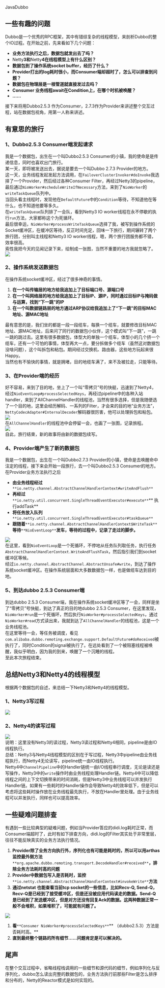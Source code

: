 JavaDubbo
<a name="rsYkQ"></a>
## 一些有趣的问题
Dubbo是一个优秀的RPC框架，其中有错综复杂的线程模型，来剖析Dubbo的整个IO过程。在开始之前，先来看如下几个问题：

- **业务方法执行之后，数据包就发出去了吗？**
- Netty**3和**Netty**4在线程模型上有什么区别？**
- **数据包到了操作系统socket buffer，经历了什么？**
- **Provider打出的log耗时很小，而Consumer端却超时了，怎么可以排查到问题？**
- **数据包在物理层是一根管道就直接发过去吗？**
- **Consumer 业务线程await在Condition上，在哪个时机被唤醒？**
- **……**

接下来将用Dubbo2.5.3 作为Consumer，2.7.3作为Provider来讲述整个交互过程，站在数据包视角，用第一人称来讲述。
<a name="eLjda"></a>
## 有意思的旅行
<a name="FB6Kn"></a>
### 1、Dubbo2.5.3 Consumer端发起请求
我是一个数据包，出生在一个叫Dubbo2.5.3 Consumer的小镇，我的使命是是传递信息，同时也喜欢出门旅行。<br />某一天，即将被发送出去，据说是要去一个叫Dubbo 2.7.3 Provider的地方。<br />这一天，业务线程发起发起方法调用，在`FailoverClusterInvoker#doInvoke`我选择了一个Provider，然后经过各种Consumer Filter，再经过Netty3的pipeline，最后通过`NioWorker#scheduleWriteIfNecessary`方法，来到了`NioWorker`的`writeTaskQueue`队列中。<br />当回头看主线程时，发现他在`DefaultFuture`中的`Condition`等待，不知道他在等什么，也不知道他要等多久。<br />在`writeTaskQueue`队列排了一会队，看到Netty3 IO worker线程在永不停歇的执行`run`方法，大家都称这个为死循环。<br />最后很幸运，`NioWorker#processWriteTaskQueue`选择了我，被写到操作系统的Socket缓冲区，在缓冲区等待，反正时间充足，回味一下旅行，期间辗转了两个旅行团，分别叫主线程和Netty3 IO worker线程，嗯，两个旅行团服务都不错，效率很高。<br />索性我把今天的见闻记录下来，绘制成一张图，当然不重要的地方我就忽略了。<br />![](https://cdn.nlark.com/yuque/0/2022/jpeg/396745/1655620370407-2bfb74ac-6ecb-44b2-aa98-32f73b220251.jpeg#clientId=u8331b72a-d949-4&from=paste&id=u8bccdd27&originHeight=488&originWidth=1080&originalType=url&ratio=1&rotation=0&showTitle=false&status=done&style=shadow&taskId=u0a108bc7-a78e-4708-bead-643c2a40319&title=)
<a name="vRIol"></a>
### 2、操作系统发送数据包
在操作系统socket缓冲区，经过了很多神奇的事情。

1. **在一个叫传输层的地方给我追加上了目标端口号、源端口号**
2. **在一个叫网络层的地方给我追加上了目标IP、源IP，同时通过目标IP与掩码做与运算，找到“下一跳”的IP**
3. **在一个叫数据链路层的地方通过ARP协议给我追加上了“下一跳”的目标MAC地址、源MAC地址**

最有意思的是，我们坐的都是一段一段缆车，每换一个缆车，就要修改目标MAC地址、源MAC地址，后来问了同行的数据包小伙伴，这个模式叫“下一跳”，一跳一跳的跳过去。这里有很多数据包，体型大的单独一个缆车，体型小的几个挤一个缆车，还有一个可怕的事情，体型再大一点，要分拆做多个缆车（虽然这对数据包没啥问题），这个叫拆包和粘包。期间经过交换机、路由器，这些地方玩起来很Happy。<br />当然也有不愉快的事情，就是拥堵，目的地缆车满了，来不及被拉走，只能等待。
<a name="pgOJO"></a>
### 3、在Provider端的经历
好不容易，来到了目的地，坐上了一个叫“零拷贝”号的快艇，迅速到了Netty4，经过`NioEventLoop#processSelectedKeys`，再经过pipeline中的各种入站handler，来到了AllChannelHandler的线程池，当然有很多选择，但是我随便选了一个目的地，这里会经历解码、一系列的Filter，才会来的目的地“业务方法”，`NettyCodecAdapter#InternalDecoder`解码器很厉害，他可以处理拆包和粘包。<br />![](https://cdn.nlark.com/yuque/0/2022/png/396745/1655620370407-fc083c68-726d-450e-b641-db681a66aaa7.png#clientId=u8331b72a-d949-4&from=paste&id=uf92b5abd&originHeight=172&originWidth=1080&originalType=url&ratio=1&rotation=0&showTitle=false&status=done&style=shadow&taskId=u3e14c864-141d-4432-9333-b877c3c129f&title=)<br />在`AllChannelHandler`的线程池中会停留一会，也画了一张图，记录旅程。<br />![](https://cdn.nlark.com/yuque/0/2022/jpeg/396745/1655620370408-de18957f-f951-4f77-bd54-235535cf2fbc.jpeg#clientId=u8331b72a-d949-4&from=paste&id=u8e14c6b8&originHeight=555&originWidth=1080&originalType=url&ratio=1&rotation=0&showTitle=false&status=done&style=shadow&taskId=u90e6a8eb-02c1-445f-a121-004a5170205&title=)<br />自此，旅行结束，新的故事将由新的数据包续写。
<a name="zlidw"></a>
### 4、Provider端产生了新的数据包
我是一个数据包，出生在一个叫Dubbo2.7.3 Provider的小镇，使命是去唤醒命中注定的线程，接下来会开始一段旅行，去一个叫Dubbo2.5.3 Consumer的地方。<br />在Provider业务方法执行之后

- **由业务线程经过**`**io.netty.channel.AbstractChannelHandlerContext#writeAndFlush**`
- **再经过**`**io.netty.util.concurrent.SingleThreadEventExecutor#execute**`** 执行addTask**
- **将任务放入队列**`**io.netty.util.concurrent.SingleThreadEventExecutor#taskQueue**`
- **跟随着**`**io.netty.channel.AbstractChannelHandlerContext$WriteTask**`**等待**`**NioEventLoop**`**发车，等待的过程中，记录了走过的脚步。**

![](https://cdn.nlark.com/yuque/0/2022/jpeg/396745/1655620370329-f866ce17-6e75-474c-a4eb-b575599c043a.jpeg#clientId=u8331b72a-d949-4&from=paste&id=ua36b40e6&originHeight=600&originWidth=1080&originalType=url&ratio=1&rotation=0&showTitle=false&status=done&style=shadow&taskId=u66e393b9-5926-4aea-a7b9-9272f9caa60&title=)<br />在这里，看到`NioEventLoop`是一个死循环，不停地从任务队列取任务，执行任务`AbstractChannelHandlerContext.WriteAndFlushTask`，然后指引我们到socket缓冲区等候。<br />经过`io.netty.channel.AbstractChannel.AbstractUnsafe#write`，到达了操作系统socket缓冲区。在操作系统层面和大多数数据包一样，也是做缆车达到目的地。
<a name="NK3j0"></a>
### 5、到达dubbo 2.5.3 Consumer端
到达dubbo 2.5.3 Consumer端，我在操作系统socket缓冲区等了一会，同样是坐了“零拷贝”号快艇，到达了真正的目的地dubbo 2.5.3 Consumer，在这里发现，`NioWorker#run`是一个死循环，然后执行`NioWorker#processSelectedKeys`，通过`NioWorker#read`方式读出来，我就到达了`AllChannelHandler`的线程池，这是一个业务线程池。<br />在这里等待一会，等任务被调度，看见`com.alibaba.dubbo.remoting.exchange.support.DefaultFuture#doReceived`被执行了，同时Condition的signal被执行了。在远处看到了一个被阻塞线程被唤醒，我似乎明白，因为我的到来，唤醒了一个沉睡的线程。<br />至此本次旅程结束。
<a name="eJAXH"></a>
## 总结Netty3和Netty4的线程模型
根据两个数据包的自述，来总结一下Netty3和Netty4的线程模型。
<a name="H3ZpD"></a>
### 1、Netty3写过程
![](https://cdn.nlark.com/yuque/0/2022/jpeg/396745/1655620370338-3fa87f49-d890-4a62-a627-7a48cca22f31.jpeg#clientId=u8331b72a-d949-4&from=paste&id=uaa069da0&originHeight=758&originWidth=1080&originalType=url&ratio=1&rotation=0&showTitle=false&status=done&style=shadow&taskId=u50408d90-e04c-4b14-990f-81520433e97&title=)
<a name="gSbX2"></a>
### 2、Netty4的读写过程
![](https://cdn.nlark.com/yuque/0/2022/jpeg/396745/1655620370825-d219276e-af10-4053-b07b-e28332911101.jpeg#clientId=u8331b72a-d949-4&from=paste&id=u7310b287&originHeight=779&originWidth=995&originalType=url&ratio=1&rotation=0&showTitle=false&status=done&style=shadow&taskId=udc29fbc5-045b-4835-b2f1-05b5bb8a70a&title=)<br />说明：这里没有Netty3的读过程，Netty3读过程和Netty4相同，pipeline是由IO线程执行。<br />总结：Netty3与Netty4线程模型的区别在于写过程，Netty3中pipeline由业务线程执行，而Netty4无论读写，pipeline统一由IO线程执行。<br />Netty4中`ChannelPipeline`中的Handler链统一由I/O线程串行调度，无论是读还是写操作，Netty3中的`write`操作时由业务线程处理Handler链。Netty4中可以降低线程之间的上下文切换带来的时间消耗，但是Netty3中业务线程可以并发执行Handler链。如果有一些耗时的Handler操作会导致Netty4的效率低下，但是可以考虑将这些耗时操作放在业务线程最先执行，不放在Handler里处理。由于业务线程可以并发执行，同样也可以提高效率。
<a name="ycEQ7"></a>
## 一些疑难问题排查
有遇到一些比较典型的疑难问题，例如当Provider答应的didi.log耗时正常，而Consumer端超时了，此时有如下排查方向，didi.log的Filter其实处于非常里层，往往不能反映真实的业务方法执行情况。

1. **Provider除了业务方向执行外，序列化也有可能是耗时的，所以可以用arthas监控最外侧方法**`**org.apache.dubbo.remoting.transport.DecodeHandler#received**`**，排除业务方法耗时高的问题**
2. **Provider中数据包写入是否耗时，监控**`**io.netty.channel.AbstractChannelHandlerContext#invokeWrite**`**方法**
3. **通过netstat 也能查看当前tcp socket的一些信息，比如Recv-Q, Send-Q，Recv-Q是已经到了接受缓冲区，但是还没被应用代码读走的数据。Send-Q是已经到了发送缓冲区，但是对方还没有回复Ack的数据。这两种数据正常一般不会堆积，如果堆积了，可能就有问题了。**

![](https://cdn.nlark.com/yuque/0/2022/png/396745/1655620370770-6b07d40b-ce8e-4eff-91e7-492b68620b0a.png#clientId=u8331b72a-d949-4&from=paste&id=u588da7e0&originHeight=150&originWidth=1080&originalType=url&ratio=1&rotation=0&showTitle=false&status=done&style=shadow&taskId=u75f04d6b-9b2e-44a5-8ae7-9a06d0e9b9d&title=)

1. **看**`**Consumer NioWorker#processSelectedKeys**`** （dubbo2.5.3）方法是否耗时高。**
2. **直到最终整个链路的所有细节……问题肯定是可以解决的。**
<a name="HcNpg"></a>
## 尾声
在整个交互过程中，省略线程栈调用的一些细节和源代码的细节，例如序列化与反序列化，dubbo怎么读出完整的数据包的，业务方法执行前那些Filter是怎么排序和分布的，Netty的Reactor模式是如何实现的。
